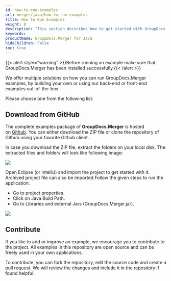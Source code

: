 ```yaml
---
id: how-to-run-examples
url: merger/java/how-to-run-examples
title: How to Run Examples
weight: 8
description: "This section decsribes how to get started with GroupDocs.Merger for Java library"
keywords: 
productName: GroupDocs.Merger for Java
hideChildren: False
toc: true
---
```

{{< alert style="warning" >}}Before running an example make sure that GroupDocs.Merger has been installed successfully.{{< /alert >}}

We offer multiple solutions on how you can run GroupDocs.Merger examples, by building your own or using our back-end or front-end examples out-of-the-box.

Please choose one from the following list:

## Download from GitHub

The complete examples package of **GroupDocs.Merger** is hosted on [Github](https://github.com/groupdocs-merger/GroupDocs.Merger-for-Java). You can either download the ZIP file or clone the repository of Github using your favorite Github client.

In case you download the ZIP file, extract the folders on your local disk. The extracted files and folders will look like following image:

![](/merger/java/images/how-to-run-examples.png)

Open Eclipse (or IntelliJ) and import the project to get started with it. Archived project file can also be imported.Follow the given steps to run the application:

* Go to project properties.
* Click on Java Build Path.
* Go to Libraries and external Jars (GroupDocs.Merger.jar).

![](/merger/java/images/how-to-run-examples_1.png)

## Contribute

If you like to add or improve an example, we encourage you to contribute to the project. All examples in this repository are open source and can be freely used in your own applications.

To contribute, you can fork the repository, edit the source code and create a pull request. We will review the changes and include it in the repository if found helpful.
